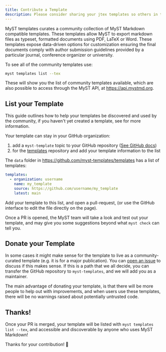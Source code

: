 ```yaml
---
title: Contribute a Template
description: Please consider sharing your jtex templates so others in the MyST community can make use of your work and potentially improve it. There is an API to list all templates, and when you contribute it, your template will show up in command line queries, like listing all `myst templates`.
---
```


MyST templates curates a community collection of MyST Markdown compatible templates. These templates allow MyST to export markdown files as typeset, formatted documents using PDF, LaTeX or Word. These templates expose data-driven options for customization ensuring the final documents comply with author submission guidelines provided by a particular journal, conference organizer or university.

To see all of the community templates use:

```bash
myst templates list --tex
```

These will show you the list of community templates available, which are also possible to access through the MyST API, at https://api.mystmd.org.

## List your Template

This guide outlines how to help your templates be discovered and used by the community, if you haven't yet created a template, see [](./create-a-latex-template.md) for more information.

Your template can stay in your GitHub organization:

1. add a `myst-template` topic to your GitHub repository ([See GitHub docs](https://docs.github.com/en/repositories/managing-your-repositorys-settings-and-features/customizing-your-repository/classifying-your-repository-with-topics#adding-topics-to-your-repository))
2. for the [templates](https://github.com/myst-templates/templates) repository and add your template information to the list

The `data` folder in <https://github.com/myst-templates/templates> has a list of templates:

```yaml
templates:
  - organization: username
    name: my_template
    source: https://github.com/username/my_template
    latest: main
```

Add your template to this list, and open a pull-request, (or use the GitHub interface to edit the file directly on the page).

Once a PR is opened, the MyST team will take a look and test out your template, and may give you some suggestions beyond what `myst check` can tell you.

## Donate your Template

In some cases it might make sense for the template to live as a community-curated template (e.g. it is for a major publication). You can [open an issue](https://github.com/myst-templates/templates/issues) to discuss if this makes sense.
If this is a path that we all decide, you can transfer the GitHub repository to `myst-templates`, and we will add you as a maintainer.

The main advantage of donating your template, is that there will be more people to help out with improvements, and when users use these templates, there will be no warnings raised about potentially untrusted code.

## Thanks!

Once your PR is merged, your template will be listed with `myst templates list --tex`, and accessible and discoverable by anyone who uses MyST Markdown!

Thanks for your contribution! 💚
